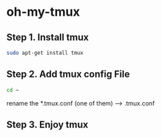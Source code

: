 # oh-my-tmux
## Step 1. Install tmux
``` bash
sudo apt-get install tmux
```
## Step 2. Add tmux config File

```bash
cd ~
```
rename the *.tmux.conf (one of them) --> .tmux.conf

## Step 3. Enjoy tmux

